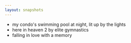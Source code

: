 ```yaml
---
layout: snapshots
---
```


- my condo's swimming pool at night, lit up by the lights
- here in heaven 2 by elite gymnastics 
 - falling in love with a memory
